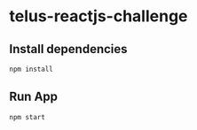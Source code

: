 # telus-reactjs-challenge

## Install dependencies

```sh
npm install
```

## Run App

```sh
npm start
```
